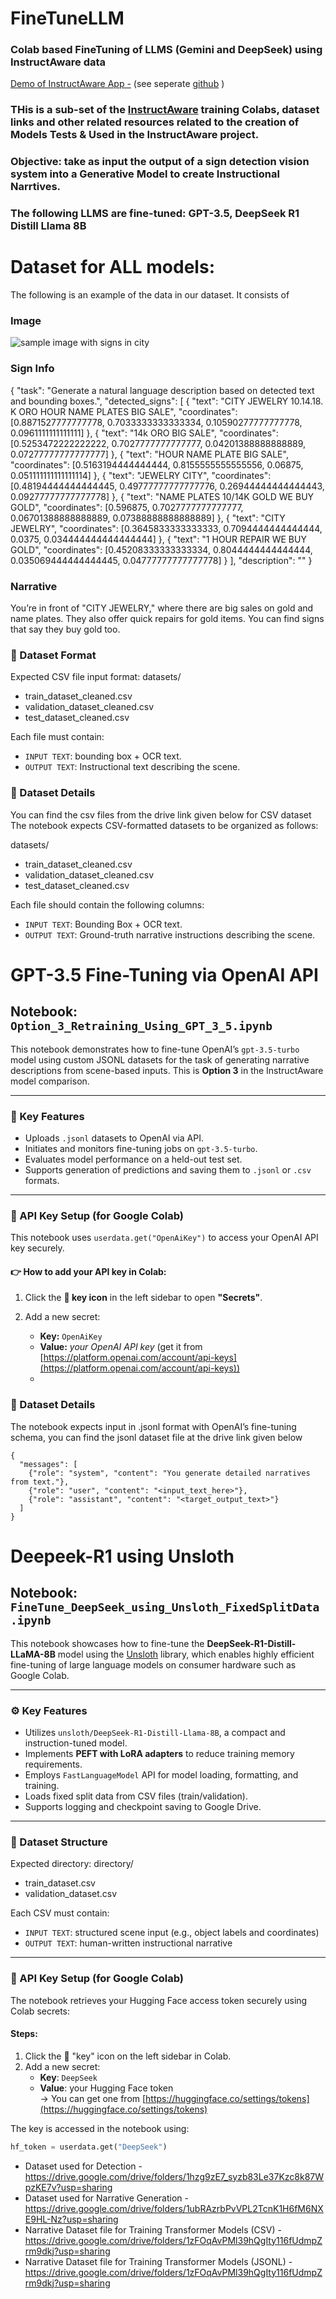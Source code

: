# FineTuneLLM
### Colab based FineTuning of LLMS (Gemini and DeepSeek) using InstructAware data
[Demo of InstructAware App -](https://youtu.be/N5SmVK5J02c?si=dMQxnNRq3QCTlcYQ) (see seperate [github](https://github.com/rakshitshah280701/SmartSignNavigation-Android.git) )

### THis is a sub-set of the [InstructAware](https://github.com/rakshitshah280701/InstructAware)  training Colabs, dataset links and other related resources related to the creation of Models Tests & Used in the InstructAware project.
### Objective: take as input the output of a sign detection vision system into a Generative Model to create Instructional Narrtives.

### The following LLMS are fine-tuned: GPT-3.5, DeepSeek R1 Distill Llama 8B

# Dataset for ALL models:
The following is an example of the data in our dataset.  It consists of


### Image
![sample image with signs in city ](https://github.com/rakshitshah280701/InstructAware/blob/main/Untitled.png)
### Sign Info
{
  "task": "Generate a natural language description based on detected text and bounding boxes.",
  "detected_signs": [
    {
      "text": "CITY JEWELRY 10.14.18. K ORO HOUR NAME PLATES BIG SALE",
      "coordinates": [0.8871527777777778, 0.7033333333333334, 0.10590277777777778, 0.0961111111111111]
    },
    {
      "text": "14k ORO BIG SALE",
      "coordinates": [0.5253472222222222, 0.7027777777777777, 0.04201388888888889, 0.07277777777777777]
    },
    {
      "text": "HOUR NAME PLATE BIG SALE",
      "coordinates": [0.5163194444444444, 0.8155555555555556, 0.06875, 0.051111111111111114]
    },
    {
      "text": "JEWELRY CITY",
      "coordinates": [0.48194444444444445, 0.49777777777777776, 0.26944444444444443, 0.09277777777777778]
    },
    {
      "text": "NAME PLATES 10/14K GOLD WE BUY GOLD",
      "coordinates": [0.596875, 0.7027777777777777, 0.06701388888888889, 0.07388888888888889]
    },
    {
      "text": "CITY JEWELRY",
      "coordinates": [0.3645833333333333, 0.7094444444444444, 0.0375, 0.034444444444444444]
    },
    {
      "text": "1 HOUR REPAIR WE BUY GOLD",
      "coordinates": [0.45208333333333334, 0.8044444444444444, 0.035069444444444445, 0.04777777777777778]
    }
  ],
  "description": ""
}

### Narrative
You’re in front of "CITY JEWELRY," where there are big sales on gold and name plates. They also offer quick repairs for gold items. You can find signs that say they buy gold too.



### 📂 Dataset Format
Expected CSV file input format:
datasets/
- train_dataset_cleaned.csv  
- validation_dataset_cleaned.csv  
- test_dataset_cleaned.csv

  
Each file must contain:
- `INPUT TEXT`: bounding box + OCR text.
- `OUTPUT TEXT`: Instructional text describing the scene.



### 📂 Dataset Details
You can find the csv files from the drive link given below for CSV dataset
The notebook expects CSV-formatted datasets to be organized as follows:

datasets/
- train_dataset_cleaned.csv  
- validation_dataset_cleaned.csv  
- test_dataset_cleaned.csv


Each file should contain the following columns:
- `INPUT TEXT`: Bounding Box + OCR text.
- `OUTPUT TEXT`: Ground-truth narrative instructions describing the scene.

# GPT-3.5 Fine-Tuning via OpenAI API  
## Notebook: `Option_3_Retraining_Using_GPT_3_5.ipynb`

This notebook demonstrates how to fine-tune OpenAI’s `gpt-3.5-turbo` model using custom JSONL datasets for the task of generating narrative descriptions from scene-based inputs. This is **Option 3** in the InstructAware model comparison.

---

### 🚀 Key Features

- Uploads `.jsonl` datasets to OpenAI via API.
- Initiates and monitors fine-tuning jobs on `gpt-3.5-turbo`.
- Evaluates model performance on a held-out test set.
- Supports generation of predictions and saving them to `.jsonl` or `.csv` formats.

---

### 🔐 API Key Setup (for Google Colab)

This notebook uses `userdata.get("OpenAiKey")` to access your OpenAI API key securely.

#### 👉 How to add your API key in Colab:

1. Click the **🔐 key icon** in the left sidebar to open **"Secrets"**.

3. Add a new secret:
   - **Key:** `OpenAiKey`  
   - **Value:** *your OpenAI API key* (get it from [https://platform.openai.com/account/api-keys](https://platform.openai.com/account/api-keys))
   - 
### 📂 Dataset Details
The notebook expects input in .jsonl format with OpenAI’s fine-tuning schema, you can find the jsonl dataset file at the drive link given below
```
{
  "messages": [
    {"role": "system", "content": "You generate detailed narratives from text."},
    {"role": "user", "content": "<input_text_here>"},
    {"role": "assistant", "content": "<target_output_text>"}
  ]
}
```

# Deepeek-R1 using Unsloth  
## Notebook: `FineTune_DeepSeek_using_Unsloth_FixedSplitData.ipynb`

This notebook showcases how to fine-tune the **DeepSeek-R1-Distill-LLaMA-8B** model using the [Unsloth](https://github.com/unslothai/unsloth) library, which enables highly efficient fine-tuning of large language models on consumer hardware such as Google Colab.

---

### ⚙️ Key Features

- Utilizes `unsloth/DeepSeek-R1-Distill-Llama-8B`, a compact and instruction-tuned model.
- Implements **PEFT with LoRA adapters** to reduce training memory requirements.
- Employs `FastLanguageModel` API for model loading, formatting, and training.
- Loads fixed split data from CSV files (train/validation).
- Supports logging and checkpoint saving to Google Drive.

---

### 📂 Dataset Structure

Expected directory:
directory/
- train_dataset.csv
- validation_dataset.csv

  
Each CSV must contain:
- `INPUT TEXT`: structured scene input (e.g., object labels and coordinates)
- `OUTPUT TEXT`: human-written instructional narrative

---

### 🔐 API Key Setup (for Google Colab)

The notebook retrieves your Hugging Face access token securely using Colab secrets:

#### Steps:
1. Click the 🔐 "key" icon on the left sidebar in Colab.
2. Add a new secret:
   - **Key**: `DeepSeek`  
   - **Value**: your Hugging Face token  
     → You can get one from [https://huggingface.co/settings/tokens](https://huggingface.co/settings/tokens)

The key is accessed in the notebook using:
```python
hf_token = userdata.get("DeepSeek")
```

- Dataset used for Detection - https://drive.google.com/drive/folders/1hzg9zE7_syzb83Le37Kzc8k87WpzKE7v?usp=sharing
- Dataset used for Narrative Generation - https://drive.google.com/drive/folders/1ubRAzrbPvVPL2TcnK1H6fM6NXE9HL-Nz?usp=sharing
- Narrative Dataset file for Training Transformer Models (CSV) - https://drive.google.com/drive/folders/1zFOqAvPMl39hQgIty116fUdmpZrm9dkj?usp=sharing
- Narrative Dataset file for Training Transformer Models (JSONL) - https://drive.google.com/drive/folders/1zFOqAvPMl39hQgIty116fUdmpZrm9dkj?usp=sharing

